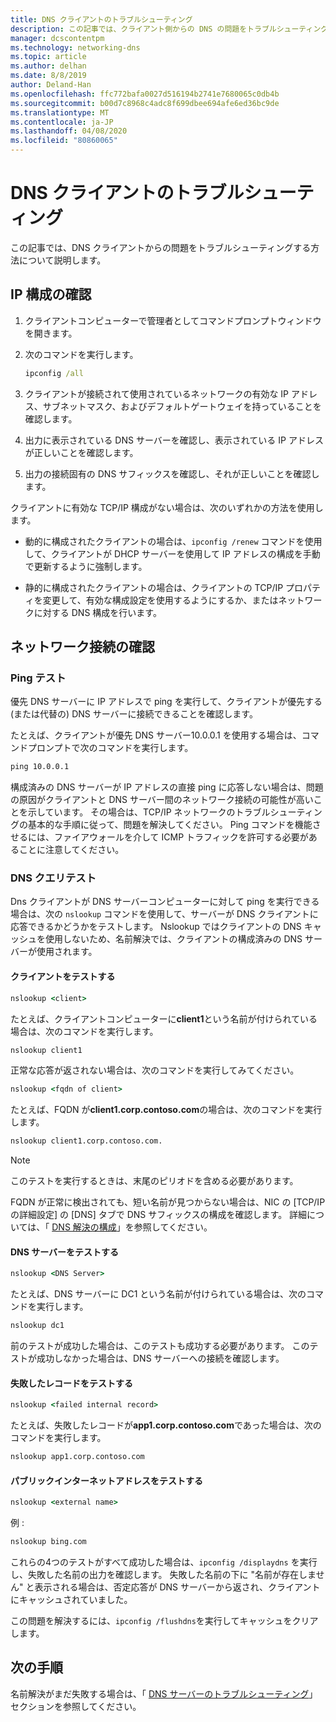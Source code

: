```yaml
---
title: DNS クライアントのトラブルシューティング
description: この記事では、クライアント側からの DNS の問題をトラブルシューティングする方法について説明します。
manager: dcscontentpm
ms.technology: networking-dns
ms.topic: article
ms.author: delhan
ms.date: 8/8/2019
author: Deland-Han
ms.openlocfilehash: ffc772bafa0027d516194b2741e7680065c0db4b
ms.sourcegitcommit: b00d7c8968c4adc8f699dbee694afe6ed36bc9de
ms.translationtype: MT
ms.contentlocale: ja-JP
ms.lasthandoff: 04/08/2020
ms.locfileid: "80860065"
---
```

# <a name="troubleshooting-dns-clients"></a>DNS クライアントのトラブルシューティング

この記事では、DNS クライアントからの問題をトラブルシューティングする方法について説明します。

## <a name="check-ip-configuration"></a>IP 構成の確認

1. クライアントコンピューターで管理者としてコマンドプロンプトウィンドウを開きます。

2. 次のコマンドを実行します。

   ```cmd
   ipconfig /all
   ```

3. クライアントが接続されて使用されているネットワークの有効な IP アドレス、サブネットマスク、およびデフォルトゲートウェイを持っていることを確認します。

4. 出力に表示されている DNS サーバーを確認し、表示されている IP アドレスが正しいことを確認します。

5. 出力の接続固有の DNS サフィックスを確認し、それが正しいことを確認します。

クライアントに有効な TCP/IP 構成がない場合は、次のいずれかの方法を使用します。

* 動的に構成されたクライアントの場合は、`ipconfig /renew` コマンドを使用して、クライアントが DHCP サーバーを使用して IP アドレスの構成を手動で更新するように強制します。

* 静的に構成されたクライアントの場合は、クライアントの TCP/IP プロパティを変更して、有効な構成設定を使用するようにするか、またはネットワークに対する DNS 構成を行います。

## <a name="check-network-connection"></a>ネットワーク接続の確認

### <a name="ping-test"></a>Ping テスト

優先 DNS サーバーに IP アドレスで ping を実行して、クライアントが優先する (または代替の) DNS サーバーに接続できることを確認します。

たとえば、クライアントが優先 DNS サーバー10.0.0.1 を使用する場合は、コマンドプロンプトで次のコマンドを実行します。

```cmd
ping 10.0.0.1
```

構成済みの DNS サーバーが IP アドレスの直接 ping に応答しない場合は、問題の原因がクライアントと DNS サーバー間のネットワーク接続の可能性が高いことを示しています。 その場合は、TCP/IP ネットワークのトラブルシューティングの基本的な手順に従って、問題を解決してください。 Ping コマンドを機能させるには、ファイアウォールを介して ICMP トラフィックを許可する必要があることに注意してください。

### <a name="dns-query-tests"></a>DNS クエリテスト

Dns クライアントが DNS サーバーコンピューターに対して ping を実行できる場合は、次の `nslookup` コマンドを使用して、サーバーが DNS クライアントに応答できるかどうかをテストします。 Nslookup ではクライアントの DNS キャッシュを使用しないため、名前解決では、クライアントの構成済みの DNS サーバーが使用されます。

#### <a name="test-a-client"></a>クライアントをテストする

```cmd
nslookup <client>
```
  
たとえば、クライアントコンピューターに**client1**という名前が付けられている場合は、次のコマンドを実行します。
  
```cmd
nslookup client1
```
  
正常な応答が返されない場合は、次のコマンドを実行してみてください。
  
```cmd
nslookup <fqdn of client>
```
  
たとえば、FQDN が**client1.corp.contoso.com**の場合は、次のコマンドを実行します。

```cmd
nslookup client1.corp.contoso.com.
```

> [!NOTE]
> このテストを実行するときは、末尾のピリオドを含める必要があります。

FQDN が正常に検出されても、短い名前が見つからない場合は、NIC の [TCP/IP の詳細設定] の [DNS] タブで DNS サフィックスの構成を確認します。 詳細については、「 [DNS 解決の構成](https://docs.microsoft.com/previous-versions/tn-archive/dd163570(v=technet.10)#configuring-dns-resolution)」を参照してください。

#### <a name="test-the-dns-server"></a>DNS サーバーをテストする

```cmd
nslookup <DNS Server>
```

たとえば、DNS サーバーに DC1 という名前が付けられている場合は、次のコマンドを実行します。

```cmd
nslookup dc1
```
前のテストが成功した場合は、このテストも成功する必要があります。 このテストが成功しなかった場合は、DNS サーバーへの接続を確認します。

#### <a name="test-the-failing-record"></a>失敗したレコードをテストする

```cmd
nslookup <failed internal record>
```

たとえば、失敗したレコードが**app1.corp.contoso.com**であった場合は、次のコマンドを実行します。

```cmd
nslookup app1.corp.contoso.com
```

#### <a name="test-a-public-internet-address"></a>パブリックインターネットアドレスをテストする

```cmd
nslookup <external name>
```

例 : 
```cmd
nslookup bing.com
```

これらの4つのテストがすべて成功した場合は、`ipconfig /displaydns` を実行し、失敗した名前の出力を確認します。 失敗した名前の下に "名前が存在しません" と表示される場合は、否定応答が DNS サーバーから返され、クライアントにキャッシュされていました。 

この問題を解決するには、`ipconfig /flushdns`を実行してキャッシュをクリアします。

## <a name="next-step"></a>次の手順

名前解決がまだ失敗する場合は、「 [DNS サーバーのトラブルシューティング](troubleshoot-dns-server.md)」セクションを参照してください。
